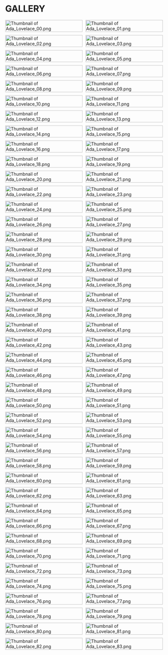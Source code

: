 # GALLERY

<!DOCTYPE html>
<html lang="en">
<head>
  <meta charset="UTF-8">
  <meta name="viewport" content="width=device-width, initial-scale=1.0">
  <style>
    .gallery { display: grid; grid-template-columns: repeat(auto-fill, minmax(200px, 1fr)); gap: 10px; }
    .thumbnail { width: 100%; height: auto; }
  </style>
</head>
<body>

<div class="gallery">
  <a href="images/Ada_Lovelace_00.png" target="_blank">
    <img src="thumbs/Ada_Lovelace_00.png" alt="Thumbnail of Ada_Lovelace_00.png" class="thumbnail">
  </a>

  <a href="images/Ada_Lovelace_01.png" target="_blank">
    <img src="thumbs/Ada_Lovelace_01.png" alt="Thumbnail of Ada_Lovelace_01.png" class="thumbnail">
  </a>

  <a href="images/Ada_Lovelace_02.png" target="_blank">
    <img src="thumbs/Ada_Lovelace_02.png" alt="Thumbnail of Ada_Lovelace_02.png" class="thumbnail">
  </a>

  <a href="images/Ada_Lovelace_03.png" target="_blank">
    <img src="thumbs/Ada_Lovelace_03.png" alt="Thumbnail of Ada_Lovelace_03.png" class="thumbnail">
  </a>

  <a href="images/Ada_Lovelace_04.png" target="_blank">
    <img src="thumbs/Ada_Lovelace_04.png" alt="Thumbnail of Ada_Lovelace_04.png" class="thumbnail">
  </a>

  <a href="images/Ada_Lovelace_05.png" target="_blank">
    <img src="thumbs/Ada_Lovelace_05.png" alt="Thumbnail of Ada_Lovelace_05.png" class="thumbnail">
  </a>

  <a href="images/Ada_Lovelace_06.png" target="_blank">
    <img src="thumbs/Ada_Lovelace_06.png" alt="Thumbnail of Ada_Lovelace_06.png" class="thumbnail">
  </a>

  <a href="images/Ada_Lovelace_07.png" target="_blank">
    <img src="thumbs/Ada_Lovelace_07.png" alt="Thumbnail of Ada_Lovelace_07.png" class="thumbnail">
  </a>

  <a href="images/Ada_Lovelace_08.png" target="_blank">
    <img src="thumbs/Ada_Lovelace_08.png" alt="Thumbnail of Ada_Lovelace_08.png" class="thumbnail">
  </a>

  <a href="images/Ada_Lovelace_09.png" target="_blank">
    <img src="thumbs/Ada_Lovelace_09.png" alt="Thumbnail of Ada_Lovelace_09.png" class="thumbnail">
  </a>

  <a href="images/Ada_Lovelace_10.png" target="_blank">
    <img src="thumbs/Ada_Lovelace_10.png" alt="Thumbnail of Ada_Lovelace_10.png" class="thumbnail">
  </a>

  <a href="images/Ada_Lovelace_11.png" target="_blank">
    <img src="thumbs/Ada_Lovelace_11.png" alt="Thumbnail of Ada_Lovelace_11.png" class="thumbnail">
  </a>

  <a href="images/Ada_Lovelace_12.png" target="_blank">
    <img src="thumbs/Ada_Lovelace_12.png" alt="Thumbnail of Ada_Lovelace_12.png" class="thumbnail">
  </a>

  <a href="images/Ada_Lovelace_13.png" target="_blank">
    <img src="thumbs/Ada_Lovelace_13.png" alt="Thumbnail of Ada_Lovelace_13.png" class="thumbnail">
  </a>

  <a href="images/Ada_Lovelace_14.png" target="_blank">
    <img src="thumbs/Ada_Lovelace_14.png" alt="Thumbnail of Ada_Lovelace_14.png" class="thumbnail">
  </a>

  <a href="images/Ada_Lovelace_15.png" target="_blank">
    <img src="thumbs/Ada_Lovelace_15.png" alt="Thumbnail of Ada_Lovelace_15.png" class="thumbnail">
  </a>

  <a href="images/Ada_Lovelace_16.png" target="_blank">
    <img src="thumbs/Ada_Lovelace_16.png" alt="Thumbnail of Ada_Lovelace_16.png" class="thumbnail">
  </a>

  <a href="images/Ada_Lovelace_17.png" target="_blank">
    <img src="thumbs/Ada_Lovelace_17.png" alt="Thumbnail of Ada_Lovelace_17.png" class="thumbnail">
  </a>

  <a href="images/Ada_Lovelace_18.png" target="_blank">
    <img src="thumbs/Ada_Lovelace_18.png" alt="Thumbnail of Ada_Lovelace_18.png" class="thumbnail">
  </a>

  <a href="images/Ada_Lovelace_19.png" target="_blank">
    <img src="thumbs/Ada_Lovelace_19.png" alt="Thumbnail of Ada_Lovelace_19.png" class="thumbnail">
  </a>

  <a href="images/Ada_Lovelace_20.png" target="_blank">
    <img src="thumbs/Ada_Lovelace_20.png" alt="Thumbnail of Ada_Lovelace_20.png" class="thumbnail">
  </a>

  <a href="images/Ada_Lovelace_21.png" target="_blank">
    <img src="thumbs/Ada_Lovelace_21.png" alt="Thumbnail of Ada_Lovelace_21.png" class="thumbnail">
  </a>

  <a href="images/Ada_Lovelace_22.png" target="_blank">
    <img src="thumbs/Ada_Lovelace_22.png" alt="Thumbnail of Ada_Lovelace_22.png" class="thumbnail">
  </a>

  <a href="images/Ada_Lovelace_23.png" target="_blank">
    <img src="thumbs/Ada_Lovelace_23.png" alt="Thumbnail of Ada_Lovelace_23.png" class="thumbnail">
  </a>

  <a href="images/Ada_Lovelace_24.png" target="_blank">
    <img src="thumbs/Ada_Lovelace_24.png" alt="Thumbnail of Ada_Lovelace_24.png" class="thumbnail">
  </a>

  <a href="images/Ada_Lovelace_25.png" target="_blank">
    <img src="thumbs/Ada_Lovelace_25.png" alt="Thumbnail of Ada_Lovelace_25.png" class="thumbnail">
  </a>

  <a href="images/Ada_Lovelace_26.png" target="_blank">
    <img src="thumbs/Ada_Lovelace_26.png" alt="Thumbnail of Ada_Lovelace_26.png" class="thumbnail">
  </a>

  <a href="images/Ada_Lovelace_27.png" target="_blank">
    <img src="thumbs/Ada_Lovelace_27.png" alt="Thumbnail of Ada_Lovelace_27.png" class="thumbnail">
  </a>

  <a href="images/Ada_Lovelace_28.png" target="_blank">
    <img src="thumbs/Ada_Lovelace_28.png" alt="Thumbnail of Ada_Lovelace_28.png" class="thumbnail">
  </a>

  <a href="images/Ada_Lovelace_29.png" target="_blank">
    <img src="thumbs/Ada_Lovelace_29.png" alt="Thumbnail of Ada_Lovelace_29.png" class="thumbnail">
  </a>

  <a href="images/Ada_Lovelace_30.png" target="_blank">
    <img src="thumbs/Ada_Lovelace_30.png" alt="Thumbnail of Ada_Lovelace_30.png" class="thumbnail">
  </a>

  <a href="images/Ada_Lovelace_31.png" target="_blank">
    <img src="thumbs/Ada_Lovelace_31.png" alt="Thumbnail of Ada_Lovelace_31.png" class="thumbnail">
  </a>

  <a href="images/Ada_Lovelace_32.png" target="_blank">
    <img src="thumbs/Ada_Lovelace_32.png" alt="Thumbnail of Ada_Lovelace_32.png" class="thumbnail">
  </a>

  <a href="images/Ada_Lovelace_33.png" target="_blank">
    <img src="thumbs/Ada_Lovelace_33.png" alt="Thumbnail of Ada_Lovelace_33.png" class="thumbnail">
  </a>

  <a href="images/Ada_Lovelace_34.png" target="_blank">
    <img src="thumbs/Ada_Lovelace_34.png" alt="Thumbnail of Ada_Lovelace_34.png" class="thumbnail">
  </a>

  <a href="images/Ada_Lovelace_35.png" target="_blank">
    <img src="thumbs/Ada_Lovelace_35.png" alt="Thumbnail of Ada_Lovelace_35.png" class="thumbnail">
  </a>

  <a href="images/Ada_Lovelace_36.png" target="_blank">
    <img src="thumbs/Ada_Lovelace_36.png" alt="Thumbnail of Ada_Lovelace_36.png" class="thumbnail">
  </a>

  <a href="images/Ada_Lovelace_37.png" target="_blank">
    <img src="thumbs/Ada_Lovelace_37.png" alt="Thumbnail of Ada_Lovelace_37.png" class="thumbnail">
  </a>

  <a href="images/Ada_Lovelace_38.png" target="_blank">
    <img src="thumbs/Ada_Lovelace_38.png" alt="Thumbnail of Ada_Lovelace_38.png" class="thumbnail">
  </a>

  <a href="images/Ada_Lovelace_39.png" target="_blank">
    <img src="thumbs/Ada_Lovelace_39.png" alt="Thumbnail of Ada_Lovelace_39.png" class="thumbnail">
  </a>

  <a href="images/Ada_Lovelace_40.png" target="_blank">
    <img src="thumbs/Ada_Lovelace_40.png" alt="Thumbnail of Ada_Lovelace_40.png" class="thumbnail">
  </a>

  <a href="images/Ada_Lovelace_41.png" target="_blank">
    <img src="thumbs/Ada_Lovelace_41.png" alt="Thumbnail of Ada_Lovelace_41.png" class="thumbnail">
  </a>

  <a href="images/Ada_Lovelace_42.png" target="_blank">
    <img src="thumbs/Ada_Lovelace_42.png" alt="Thumbnail of Ada_Lovelace_42.png" class="thumbnail">
  </a>

  <a href="images/Ada_Lovelace_43.png" target="_blank">
    <img src="thumbs/Ada_Lovelace_43.png" alt="Thumbnail of Ada_Lovelace_43.png" class="thumbnail">
  </a>

  <a href="images/Ada_Lovelace_44.png" target="_blank">
    <img src="thumbs/Ada_Lovelace_44.png" alt="Thumbnail of Ada_Lovelace_44.png" class="thumbnail">
  </a>

  <a href="images/Ada_Lovelace_45.png" target="_blank">
    <img src="thumbs/Ada_Lovelace_45.png" alt="Thumbnail of Ada_Lovelace_45.png" class="thumbnail">
  </a>

  <a href="images/Ada_Lovelace_46.png" target="_blank">
    <img src="thumbs/Ada_Lovelace_46.png" alt="Thumbnail of Ada_Lovelace_46.png" class="thumbnail">
  </a>

  <a href="images/Ada_Lovelace_47.png" target="_blank">
    <img src="thumbs/Ada_Lovelace_47.png" alt="Thumbnail of Ada_Lovelace_47.png" class="thumbnail">
  </a>

  <a href="images/Ada_Lovelace_48.png" target="_blank">
    <img src="thumbs/Ada_Lovelace_48.png" alt="Thumbnail of Ada_Lovelace_48.png" class="thumbnail">
  </a>

  <a href="images/Ada_Lovelace_49.png" target="_blank">
    <img src="thumbs/Ada_Lovelace_49.png" alt="Thumbnail of Ada_Lovelace_49.png" class="thumbnail">
  </a>

  <a href="images/Ada_Lovelace_50.png" target="_blank">
    <img src="thumbs/Ada_Lovelace_50.png" alt="Thumbnail of Ada_Lovelace_50.png" class="thumbnail">
  </a>

  <a href="images/Ada_Lovelace_51.png" target="_blank">
    <img src="thumbs/Ada_Lovelace_51.png" alt="Thumbnail of Ada_Lovelace_51.png" class="thumbnail">
  </a>

  <a href="images/Ada_Lovelace_52.png" target="_blank">
    <img src="thumbs/Ada_Lovelace_52.png" alt="Thumbnail of Ada_Lovelace_52.png" class="thumbnail">
  </a>

  <a href="images/Ada_Lovelace_53.png" target="_blank">
    <img src="thumbs/Ada_Lovelace_53.png" alt="Thumbnail of Ada_Lovelace_53.png" class="thumbnail">
  </a>

  <a href="images/Ada_Lovelace_54.png" target="_blank">
    <img src="thumbs/Ada_Lovelace_54.png" alt="Thumbnail of Ada_Lovelace_54.png" class="thumbnail">
  </a>

  <a href="images/Ada_Lovelace_55.png" target="_blank">
    <img src="thumbs/Ada_Lovelace_55.png" alt="Thumbnail of Ada_Lovelace_55.png" class="thumbnail">
  </a>

  <a href="images/Ada_Lovelace_56.png" target="_blank">
    <img src="thumbs/Ada_Lovelace_56.png" alt="Thumbnail of Ada_Lovelace_56.png" class="thumbnail">
  </a>

  <a href="images/Ada_Lovelace_57.png" target="_blank">
    <img src="thumbs/Ada_Lovelace_57.png" alt="Thumbnail of Ada_Lovelace_57.png" class="thumbnail">
  </a>

  <a href="images/Ada_Lovelace_58.png" target="_blank">
    <img src="thumbs/Ada_Lovelace_58.png" alt="Thumbnail of Ada_Lovelace_58.png" class="thumbnail">
  </a>

  <a href="images/Ada_Lovelace_59.png" target="_blank">
    <img src="thumbs/Ada_Lovelace_59.png" alt="Thumbnail of Ada_Lovelace_59.png" class="thumbnail">
  </a>

  <a href="images/Ada_Lovelace_60.png" target="_blank">
    <img src="thumbs/Ada_Lovelace_60.png" alt="Thumbnail of Ada_Lovelace_60.png" class="thumbnail">
  </a>

  <a href="images/Ada_Lovelace_61.png" target="_blank">
    <img src="thumbs/Ada_Lovelace_61.png" alt="Thumbnail of Ada_Lovelace_61.png" class="thumbnail">
  </a>

  <a href="images/Ada_Lovelace_62.png" target="_blank">
    <img src="thumbs/Ada_Lovelace_62.png" alt="Thumbnail of Ada_Lovelace_62.png" class="thumbnail">
  </a>

  <a href="images/Ada_Lovelace_63.png" target="_blank">
    <img src="thumbs/Ada_Lovelace_63.png" alt="Thumbnail of Ada_Lovelace_63.png" class="thumbnail">
  </a>

  <a href="images/Ada_Lovelace_64.png" target="_blank">
    <img src="thumbs/Ada_Lovelace_64.png" alt="Thumbnail of Ada_Lovelace_64.png" class="thumbnail">
  </a>

  <a href="images/Ada_Lovelace_65.png" target="_blank">
    <img src="thumbs/Ada_Lovelace_65.png" alt="Thumbnail of Ada_Lovelace_65.png" class="thumbnail">
  </a>

  <a href="images/Ada_Lovelace_66.png" target="_blank">
    <img src="thumbs/Ada_Lovelace_66.png" alt="Thumbnail of Ada_Lovelace_66.png" class="thumbnail">
  </a>

  <a href="images/Ada_Lovelace_67.png" target="_blank">
    <img src="thumbs/Ada_Lovelace_67.png" alt="Thumbnail of Ada_Lovelace_67.png" class="thumbnail">
  </a>

  <a href="images/Ada_Lovelace_68.png" target="_blank">
    <img src="thumbs/Ada_Lovelace_68.png" alt="Thumbnail of Ada_Lovelace_68.png" class="thumbnail">
  </a>

  <a href="images/Ada_Lovelace_69.png" target="_blank">
    <img src="thumbs/Ada_Lovelace_69.png" alt="Thumbnail of Ada_Lovelace_69.png" class="thumbnail">
  </a>

  <a href="images/Ada_Lovelace_70.png" target="_blank">
    <img src="thumbs/Ada_Lovelace_70.png" alt="Thumbnail of Ada_Lovelace_70.png" class="thumbnail">
  </a>

  <a href="images/Ada_Lovelace_71.png" target="_blank">
    <img src="thumbs/Ada_Lovelace_71.png" alt="Thumbnail of Ada_Lovelace_71.png" class="thumbnail">
  </a>

  <a href="images/Ada_Lovelace_72.png" target="_blank">
    <img src="thumbs/Ada_Lovelace_72.png" alt="Thumbnail of Ada_Lovelace_72.png" class="thumbnail">
  </a>

  <a href="images/Ada_Lovelace_73.png" target="_blank">
    <img src="thumbs/Ada_Lovelace_73.png" alt="Thumbnail of Ada_Lovelace_73.png" class="thumbnail">
  </a>

  <a href="images/Ada_Lovelace_74.png" target="_blank">
    <img src="thumbs/Ada_Lovelace_74.png" alt="Thumbnail of Ada_Lovelace_74.png" class="thumbnail">
  </a>

  <a href="images/Ada_Lovelace_75.png" target="_blank">
    <img src="thumbs/Ada_Lovelace_75.png" alt="Thumbnail of Ada_Lovelace_75.png" class="thumbnail">
  </a>

  <a href="images/Ada_Lovelace_76.png" target="_blank">
    <img src="thumbs/Ada_Lovelace_76.png" alt="Thumbnail of Ada_Lovelace_76.png" class="thumbnail">
  </a>

  <a href="images/Ada_Lovelace_77.png" target="_blank">
    <img src="thumbs/Ada_Lovelace_77.png" alt="Thumbnail of Ada_Lovelace_77.png" class="thumbnail">
  </a>

  <a href="images/Ada_Lovelace_78.png" target="_blank">
    <img src="thumbs/Ada_Lovelace_78.png" alt="Thumbnail of Ada_Lovelace_78.png" class="thumbnail">
  </a>

  <a href="images/Ada_Lovelace_79.png" target="_blank">
    <img src="thumbs/Ada_Lovelace_79.png" alt="Thumbnail of Ada_Lovelace_79.png" class="thumbnail">
  </a>

  <a href="images/Ada_Lovelace_80.png" target="_blank">
    <img src="thumbs/Ada_Lovelace_80.png" alt="Thumbnail of Ada_Lovelace_80.png" class="thumbnail">
  </a>

  <a href="images/Ada_Lovelace_81.png" target="_blank">
    <img src="thumbs/Ada_Lovelace_81.png" alt="Thumbnail of Ada_Lovelace_81.png" class="thumbnail">
  </a>

  <a href="images/Ada_Lovelace_82.png" target="_blank">
    <img src="thumbs/Ada_Lovelace_82.png" alt="Thumbnail of Ada_Lovelace_82.png" class="thumbnail">
  </a>

  <a href="images/Ada_Lovelace_83.png" target="_blank">
    <img src="thumbs/Ada_Lovelace_83.png" alt="Thumbnail of Ada_Lovelace_83.png" class="thumbnail">
  </a>

</div>

</body>
</html>
